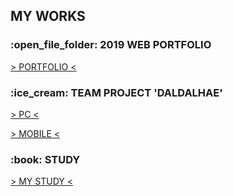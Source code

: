 <h2>MY WORKS</h2>
<h3>:open_file_folder: 2019 WEB PORTFOLIO</h3>
<a href="https://tex9681.github.io/2019portfolio/portfolio/">&gt; PORTFOLIO &lt;</a>
<h3>:ice_cream: TEAM PROJECT 'DALDALHAE'</h3>
<a href="https://tex9681.github.io/2019portfolio/DAL/DALDALHAE_PC/pc_index.html">&gt; PC &lt;</a>

<!-- [&gt; MOBILE &lt;](https://tex9681.github.io/2019portfolio/DAL/DALDALHAE_MB_edit/m_index.html) -->

<a href="https://tex9681.github.io/2019portfolio/DAL/DALDALHAE_MB_edit/m_index.html" target="_blank ">&gt; MOBILE &lt;</a>

<h3>:book: STUDY</h3>
<a href="https://tex9681.github.io/nyam/html/">&gt; MY STUDY &lt;</a>

